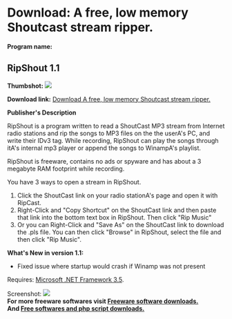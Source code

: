 # Download: A free, low memory Shoutcast stream ripper.

**Program name:**

## RipShout 1.1

  
**Thumbshot:** ![](http://www.freewarefiles.com/screenshot/ripshout1_md.gif)   
  
**Download link:** [Download A free, low memory Shoutcast stream ripper.](http://freesoftwares.boysofts.com/RipShout_program_40181.html)  
  


**Publisher's Description**  
  


RipShout is a program written to read a ShoutCast MP3 stream from Internet radio stations and rip the songs to MP3 files on the the userA's PC, and write their IDv3 tag. While recording, RipShout can play the songs through itA's internal mp3 player or append the songs to WinampA's playlist. 

RipShout is freeware, contains no ads or spyware and has about a 3 megabyte RAM footprint while recording.

You have 3 ways to open a stream in RipShout.

  1. Click the ShoutCast link on your radio stationA's page and open it with RipCast. 
  2. Right-Click and "Copy Shortcut" on the ShoutCast link and then paste that link into the bottom text box in RipShout. Then click "Rip Music" 
  3. Or you can Right-Click and "Save As" on the ShoutCast link to download the .pls file. You can then click "Browse" in RipShout, select the file and then click "Rip Music". 

**What's New in version 1.1:**

  * Fixed issue where startup would crash if Winamp was not present 

Requires: [Microsoft .NET Framework 3.5](http://www.microsoft.com/downloads/details.aspx?FamilyId=D2F74873-C796-4E60-91C8-F0EF809B09EE&displaylang=en). 

  
  
Screenshot: ![](http://www.freewarefiles.com/screenshot/ripshout1.gif)   
**For more freeware softwares visit [Freeware software downloads.](http://freesoftwares.boysofts.com/)**   
**And [Free softwares and php script downloads.](http://www.boysofts.com/)**
